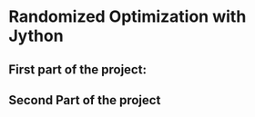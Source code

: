# Randomized Optimization with Jython


## First part of the project:



## Second Part of the project